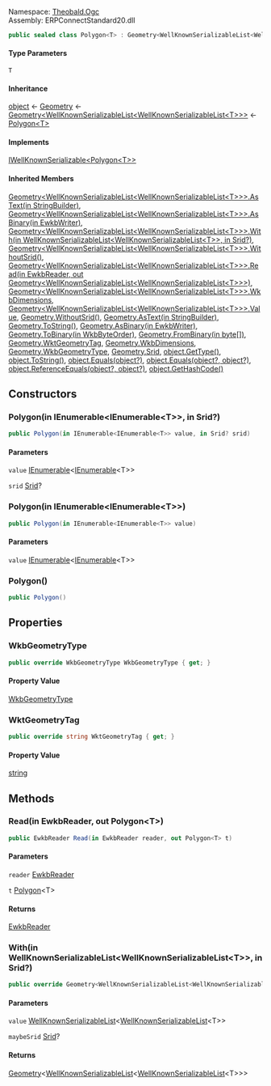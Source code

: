 
Namespace: [Theobald.Ogc](index.md)  
Assembly: ERPConnectStandard20.dll  

```csharp
public sealed class Polygon<T> : Geometry<WellKnownSerializableList<WellKnownSerializableList<T>>>, IWellKnownSerializable<Polygon<T>> where T : IWellKnownSerializable<T>, new()
```

#### Type Parameters

`T` 

#### Inheritance

[object](https://learn.microsoft.com/dotnet/api/system.object) ← 
[Geometry](Theobald.Ogc.Geometry.md) ← 
[Geometry<WellKnownSerializableList<WellKnownSerializableList<T\>\>\>](Theobald.Ogc.Geometry\-1.md) ← 
[Polygon<T\>](Theobald.Ogc.Polygon\-1.md)

#### Implements

[IWellKnownSerializable<Polygon<T\>\>](Theobald.Ogc.IWellKnownSerializable\-1.md)

#### Inherited Members

[Geometry<WellKnownSerializableList<WellKnownSerializableList<T\>\>\>.AsText\(in StringBuilder\)](Theobald.Ogc.Geometry\-1.md\#Theobald\_Ogc\_Geometry\_1\_AsText\_System\_Text\_StringBuilder\_\_), 
[Geometry<WellKnownSerializableList<WellKnownSerializableList<T\>\>\>.AsBinary\(in EwkbWriter\)](Theobald.Ogc.Geometry\-1.md\#Theobald\_Ogc\_Geometry\_1\_AsBinary\_Theobald\_Ogc\_EwkbWriter\_\_), 
[Geometry<WellKnownSerializableList<WellKnownSerializableList<T\>\>\>.With\(in WellKnownSerializableList<WellKnownSerializableList<T\>\>, in Srid?\)](Theobald.Ogc.Geometry\-1.md\#Theobald\_Ogc\_Geometry\_1\_With\_\_0\_\_System\_Nullable\_Theobald\_Ogc\_Srid\_\_\_), 
[Geometry<WellKnownSerializableList<WellKnownSerializableList<T\>\>\>.WithoutSrid\(\)](Theobald.Ogc.Geometry\-1.md\#Theobald\_Ogc\_Geometry\_1\_WithoutSrid), 
[Geometry<WellKnownSerializableList<WellKnownSerializableList<T\>\>\>.Read\(in EwkbReader, out Geometry<WellKnownSerializableList<WellKnownSerializableList<T\>\>\>\)](Theobald.Ogc.Geometry\-1.md\#Theobald\_Ogc\_Geometry\_1\_Read\_Theobald\_Ogc\_EwkbReader\_\_Theobald\_Ogc\_Geometry\_\_0\_\_\_), 
[Geometry<WellKnownSerializableList<WellKnownSerializableList<T\>\>\>.WkbDimensions](Theobald.Ogc.Geometry\-1.md\#Theobald\_Ogc\_Geometry\_1\_WkbDimensions), 
[Geometry<WellKnownSerializableList<WellKnownSerializableList<T\>\>\>.Value](Theobald.Ogc.Geometry\-1.md\#Theobald\_Ogc\_Geometry\_1\_Value), 
[Geometry.WithoutSrid\(\)](Theobald.Ogc.Geometry.md\#Theobald\_Ogc\_Geometry\_WithoutSrid), 
[Geometry.AsText\(in StringBuilder\)](Theobald.Ogc.Geometry.md\#Theobald\_Ogc\_Geometry\_AsText\_System\_Text\_StringBuilder\_\_), 
[Geometry.ToString\(\)](Theobald.Ogc.Geometry.md\#Theobald\_Ogc\_Geometry\_ToString), 
[Geometry.AsBinary\(in EwkbWriter\)](Theobald.Ogc.Geometry.md\#Theobald\_Ogc\_Geometry\_AsBinary\_Theobald\_Ogc\_EwkbWriter\_\_), 
[Geometry.ToBinary\(in WkbByteOrder\)](Theobald.Ogc.Geometry.md\#Theobald\_Ogc\_Geometry\_ToBinary\_Theobald\_Ogc\_WkbByteOrder\_\_), 
[Geometry.FromBinary\(in byte\[\]\)](Theobald.Ogc.Geometry.md\#Theobald\_Ogc\_Geometry\_FromBinary\_System\_Byte\_\_\_\_), 
[Geometry.WktGeometryTag](Theobald.Ogc.Geometry.md\#Theobald\_Ogc\_Geometry\_WktGeometryTag), 
[Geometry.WkbDimensions](Theobald.Ogc.Geometry.md\#Theobald\_Ogc\_Geometry\_WkbDimensions), 
[Geometry.WkbGeometryType](Theobald.Ogc.Geometry.md\#Theobald\_Ogc\_Geometry\_WkbGeometryType), 
[Geometry.Srid](Theobald.Ogc.Geometry.md\#Theobald\_Ogc\_Geometry\_Srid), 
[object.GetType\(\)](https://learn.microsoft.com/dotnet/api/system.object.gettype), 
[object.ToString\(\)](https://learn.microsoft.com/dotnet/api/system.object.tostring), 
[object.Equals\(object?\)](https://learn.microsoft.com/dotnet/api/system.object.equals\#system\-object\-equals\(system\-object\)), 
[object.Equals\(object?, object?\)](https://learn.microsoft.com/dotnet/api/system.object.equals\#system\-object\-equals\(system\-object\-system\-object\)), 
[object.ReferenceEquals\(object?, object?\)](https://learn.microsoft.com/dotnet/api/system.object.referenceequals), 
[object.GetHashCode\(\)](https://learn.microsoft.com/dotnet/api/system.object.gethashcode)

## Constructors

### <a id="Theobald_Ogc_Polygon_1__ctor_System_Collections_Generic_IEnumerable_System_Collections_Generic_IEnumerable__0____System_Nullable_Theobald_Ogc_Srid___"></a> Polygon\(in IEnumerable<IEnumerable<T\>\>, in Srid?\)

```csharp
public Polygon(in IEnumerable<IEnumerable<T>> value, in Srid? srid)
```

#### Parameters

`value` [IEnumerable](https://learn.microsoft.com/dotnet/api/system.collections.generic.ienumerable\-1)<[IEnumerable](https://learn.microsoft.com/dotnet/api/system.collections.generic.ienumerable\-1)<T\>\>

`srid` [Srid](Theobald.Ogc.Srid.md)?

### <a id="Theobald_Ogc_Polygon_1__ctor_System_Collections_Generic_IEnumerable_System_Collections_Generic_IEnumerable__0____"></a> Polygon\(in IEnumerable<IEnumerable<T\>\>\)

```csharp
public Polygon(in IEnumerable<IEnumerable<T>> value)
```

#### Parameters

`value` [IEnumerable](https://learn.microsoft.com/dotnet/api/system.collections.generic.ienumerable\-1)<[IEnumerable](https://learn.microsoft.com/dotnet/api/system.collections.generic.ienumerable\-1)<T\>\>

### <a id="Theobald_Ogc_Polygon_1__ctor"></a> Polygon\(\)

```csharp
public Polygon()
```

## Properties

### <a id="Theobald_Ogc_Polygon_1_WkbGeometryType"></a> WkbGeometryType

```csharp
public override WkbGeometryType WkbGeometryType { get; }
```

#### Property Value

 [WkbGeometryType](Theobald.Ogc.WkbGeometryType.md)

### <a id="Theobald_Ogc_Polygon_1_WktGeometryTag"></a> WktGeometryTag

```csharp
public override string WktGeometryTag { get; }
```

#### Property Value

 [string](https://learn.microsoft.com/dotnet/api/system.string)

## Methods

### <a id="Theobald_Ogc_Polygon_1_Read_Theobald_Ogc_EwkbReader__Theobald_Ogc_Polygon__0___"></a> Read\(in EwkbReader, out Polygon<T\>\)

```csharp
public EwkbReader Read(in EwkbReader reader, out Polygon<T> t)
```

#### Parameters

`reader` [EwkbReader](Theobald.Ogc.EwkbReader.md)

`t` [Polygon](Theobald.Ogc.Polygon\-1.md)<T\>

#### Returns

 [EwkbReader](Theobald.Ogc.EwkbReader.md)

### <a id="Theobald_Ogc_Polygon_1_With_Theobald_Ogc_WellKnownSerializableList_Theobald_Ogc_WellKnownSerializableList__0____System_Nullable_Theobald_Ogc_Srid___"></a> With\(in WellKnownSerializableList<WellKnownSerializableList<T\>\>, in Srid?\)

```csharp
public override Geometry<WellKnownSerializableList<WellKnownSerializableList<T>>> With(in WellKnownSerializableList<WellKnownSerializableList<T>> value, in Srid? maybeSrid)
```

#### Parameters

`value` [WellKnownSerializableList](Theobald.Ogc.WellKnownSerializableList\-1.md)<[WellKnownSerializableList](Theobald.Ogc.WellKnownSerializableList\-1.md)<T\>\>

`maybeSrid` [Srid](Theobald.Ogc.Srid.md)?

#### Returns

 [Geometry](Theobald.Ogc.Geometry\-1.md)<[WellKnownSerializableList](Theobald.Ogc.WellKnownSerializableList\-1.md)<[WellKnownSerializableList](Theobald.Ogc.WellKnownSerializableList\-1.md)<T\>\>\>

